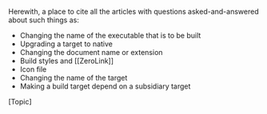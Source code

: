 

Herewith, a place to cite all the articles with questions asked-and-answered about such things as:



* Changing the name of the executable that is to be built
* Upgrading a target to native 
* Changing the document name or extension
* Build styles and [[ZeroLink]]
* Icon file
* Changing the name of the target
* Making a build target depend on a subsidiary target



[Topic]